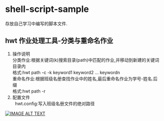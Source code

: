 shell-script-sample
======

存放自己学习中编写的脚本文件.

## hwt  作业处理工具-分类与重命名作业

1. 操作说明    
 分类作业:根据关键词(k)搜索目录(path)中匹配的作业,并移动到新建的关键词目录内      
 格式:hwt path -c -k keyword1 keyword2 ... keywordn     
 重命名作业:根据班级名册查找作业中的姓名,最后重命名作业为学号-姓名.后缀     
 格式:hwt path -r   
2. 配置文件   
   hwt.config:写入班级名册文件的绝对路径
   
   
[![IMAGE ALT TEXT](http://img.youtube.com/vi/DNkRy3mrb2Y/0.jpg)](https://youtu.be/DNkRy3mrb2Y)

